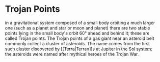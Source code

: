 # Trojan Points

in a gravitational system composed of a small body orbiting a much larger one (such as a planet and star or moon and planet) there are two stable points lying in the small body's orbit 60° ahead and behind it; these are called Trojan points. The Trojan points of a gas giant near an asteroid belt commonly collect a cluster of asteroids. The name comes from the first such cluster discovered by [[Terra|Terran]]s at Jupiter in the Sol system; the asteroids were named after mythical heroes of the Trojan War.


